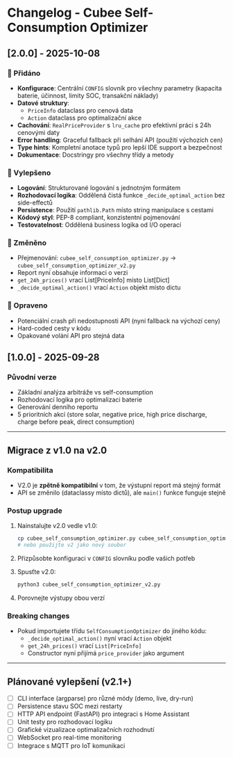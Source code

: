 # Changelog - Cubee Self-Consumption Optimizer

## [2.0.0] - 2025-10-08

### 🎉 Přidáno
- **Konfigurace**: Centrální `CONFIG` slovník pro všechny parametry (kapacita baterie, účinnost, limity SOC, transakční náklady)
- **Datové struktury**:
  - `PriceInfo` dataclass pro cenová data
  - `Action` dataclass pro optimalizační akce
- **Cachování**: `RealPriceProvider` s `lru_cache` pro efektivní práci s 24h cenovými daty
- **Error handling**: Graceful fallback při selhání API (použití výchozích cen)
- **Type hints**: Kompletní anotace typů pro lepší IDE support a bezpečnost
- **Dokumentace**: Docstringy pro všechny třídy a metody

### 🔧 Vylepšeno
- **Logování**: Strukturované logování s jednotným formátem
- **Rozhodovací logika**: Oddělená čistá funkce `_decide_optimal_action` bez side-effectů
- **Persistence**: Použití `pathlib.Path` místo string manipulace s cestami
- **Kódový styl**: PEP-8 compliant, konzistentní pojmenování
- **Testovatelnost**: Oddělená business logika od I/O operací

### 📝 Změněno
- Přejmenování: `cubee_self_consumption_optimizer.py` → `cubee_self_consumption_optimizer_v2.py`
- Report nyní obsahuje informaci o verzi
- `get_24h_prices()` vrací List[PriceInfo] místo List[Dict]
- `_decide_optimal_action()` vrací `Action` objekt místo dictu

### 🐛 Opraveno
- Potenciální crash při nedostupnosti API (nyní fallback na výchozí ceny)
- Hard-coded cesty v kódu
- Opakované volání API pro stejná data

## [1.0.0] - 2025-09-28

### Původní verze
- Základní analýza arbitráže vs self-consumption
- Rozhodovací logika pro optimalizaci baterie
- Generování denního reportu
- 5 prioritních akcí (store solar, negative price, high price discharge, charge before peak, direct consumption)

---

## Migrace z v1.0 na v2.0

### Kompatibilita
- V2.0 je **zpětně kompatibilní** v tom, že výstupní report má stejný formát
- API se změnilo (dataclassy místo dictů), ale `main()` funkce funguje stejně

### Postup upgrade
1. Nainstalujte v2.0 vedle v1.0:
   ```bash
   cp cubee_self_consumption_optimizer.py cubee_self_consumption_optimizer_v1_backup.py
   # nebo použijte v2 jako nový soubor
   ```

2. Přizpůsobte konfiguraci v `CONFIG` slovníku podle vašich potřeb

3. Spusťte v2.0:
   ```bash
   python3 cubee_self_consumption_optimizer_v2.py
   ```

4. Porovnejte výstupy obou verzí

### Breaking changes
- Pokud importujete třídu `SelfConsumptionOptimizer` do jiného kódu:
  - `_decide_optimal_action()` nyní vrací `Action` objekt
  - `get_24h_prices()` vrací `List[PriceInfo]`
  - Constructor nyní přijímá `price_provider` jako argument

---

## Plánované vylepšení (v2.1+)

- [ ] CLI interface (argparse) pro různé módy (demo, live, dry-run)
- [ ] Persistence stavu SOC mezi restarty
- [ ] HTTP API endpoint (FastAPI) pro integraci s Home Assistant
- [ ] Unit testy pro rozhodovací logiku
- [ ] Grafické vizualizace optimalizačních rozhodnutí
- [ ] WebSocket pro real-time monitoring
- [ ] Integrace s MQTT pro IoT komunikaci

